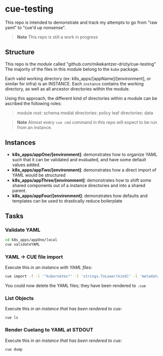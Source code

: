 # cue-testing

This repo is intended to demonstrate and track my attempts to go from "raw yaml" to "cue'd up nonsense". 

> **Note**
> This repo is still a work in progress

## Structure

This repo is the _module_ called "github.com/mikekantzer-drizly/cue-testing"
The majority of the files in this module belong to the `kube` package.

Each valid working directory (ex: k8s_apps/[appName]/[environment], or similar for infra) is an INSTANCE. Each `instance` contains the working directory, as well as all ancestor directories within the module. 

Using this approach, the different kind of directories within a module can be ascribed the following roles:
> module root: schema
> medial directories: policy
> leaf directories: data

> **Note**
> Almost every `cue cmd` command in this repo will expect to be run from an instance.

## Instances

- **k8s_apps/appOne/[environment]**: demonstrates how to organize YAML such that it can be validated and evaluated, and have some default values added.
- **k8s_apps/appTwo/[environment]**: demonstrates how a direct import of YAML would be structured
- **k8s_apps/appThree/[environment]**: demonstrates how to shift some shared components out of a instance directories and into a shared parent.
- **k8s_apps/appFour/[environment]**: demonstrates how defaults and templates can be used to drastically reduce boilerplate




## Tasks

### Validate YAML

```sh
cd k8s_apps/appOne/local
cue validateYAML
```



### YAML -> CUE file import

Execute this _in an instance with YAML files_:
```sh
cue import -f -l '"kubernetes"' -l 'strings.ToLower(kind)' -l 'metadata.name' -p kube *.yaml
```
You could now delete the YAML files; they have been rendered to `.cue`

### List Objects

Execute this _in an instance that has been rendered to cue_:
```
cue ls
```

### Render Cuelang to YAML at STDOUT
Execute this _in an instance that has been rendered to cue_:
```sh
cue dump
```